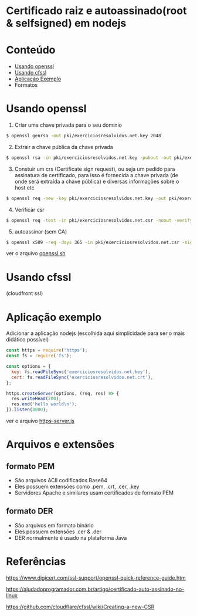 Certificado raiz e autoassinado(root & selfsigned) em nodejs
===

# Conteúdo
 - [Usando openssl](#usando-openssl)
 - [Usando cfssl](#usando-cfssl)
 - [Aplicação Exemplo](#aplicação-exemplo)
 - Formatos
 
# Usando openssl

1) Criar uma chave privada para o seu domínio

```bash
$ openssl genrsa -out pki/exerciciosresolvidos.net.key 2048
```

2) Extrair a chave pública da chave privada

```bash
$ openssl rsa -in pki/exerciciosresolvidos.net.key -pubout -out pki/exerciciosresolvidos.public.net.key
```

3) Constuir um crs (Certificate sign request), ou seja um pedido para assinatura de certificado,
para isso é fornecida a chave privada (de onde será extraída a chave pública) e diversas informações 
sobre o host etc
```bash
$ openssl req -new -key pki/exerciciosresolvidos.net.key -out pki/exerciciosresolvidos.net.csr
```

4) Verificar csr
```bash
$ openssl req -text -in pki/exerciciosresolvidos.net.csr -noout -verify
```

5) autoassinar (sem CA)
```bash
$ openssl x509 -req -days 365 -in pki/exerciciosresolvidos.net.csr -signkey pki/exerciciosresolvidos.net.key -out pki/exerciciosresolvidos.net.crt
```

ver o arquivo [openssl.sh](openssl.sh)


# Usando cfssl 
(cloudfront ssl)





# Aplicação exemplo
Adicionar a aplicação nodejs (escolhida aqui simplicidade para ser o mais didático possível)

```javascript
const https = require('https');
const fs = require('fs');

const options = {
  key: fs.readFileSync('exerciciosresolvidos.net.key'),
  cert: fs.readFileSync('exerciciosresolvidos.net.crt'),
};

https.createServer(options, (req, res) => {
  res.writeHead(200);
  res.end('hello world\n');
}).listen(8000);
```

ver o arquivo [https-server.js](https-server.js)



# Arquivos e extensões

## formato <b>PEM</b>
  - São arquivos ACII codificados Base64
  - Eles possuem extensões como .pem, .crt, .cer, .key
  - Servidores Apache e similares usam certificados de formato PEM

## formato <b>DER</b>
  - São arquivos em formato binário
  - Eles possuem extensões .cer & .der
  - DER normalmente é usado na plataforma Java

# Referências

https://www.digicert.com/ssl-support/openssl-quick-reference-guide.htm

https://ajudadoprogramador.com.br/artigo/certificado-auto-assinado-no-linux

https://github.com/cloudflare/cfssl/wiki/Creating-a-new-CSR